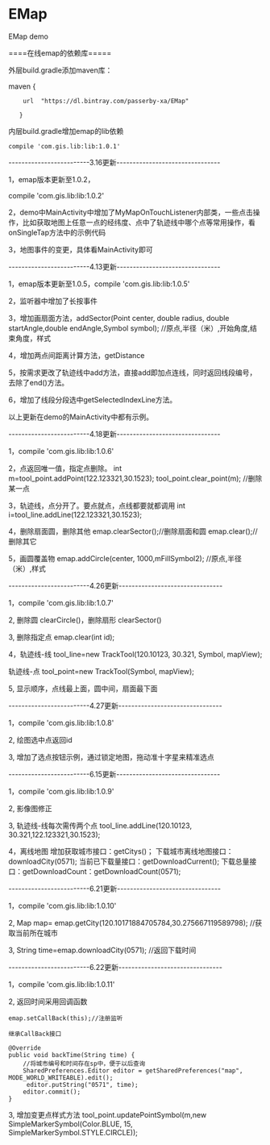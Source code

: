 # EMap
EMap demo

====在线emap的依赖库=====

外层build.gradle添加maven库：


 
 maven {
 
 		url  "https://dl.bintray.com/passerby-xa/EMap"
		
       }
       

内层build.gradle增加emap的lib依赖	  

	compile 'com.gis.lib:lib:1.0.1'   
	
	
-------------------------3.16更新--------------------------------

1，emap版本更新至1.0.2，

compile 'com.gis.lib:lib:1.0.2'

2，demo中MainActivity中增加了MyMapOnTouchListener内部类，一些点击操作，比如获取地图上任意一点的经纬度、点中了轨迹线中哪个点等常用操作，看onSingleTap方法中的示例代码

3，地图事件的变更，具体看MainActivity即可

-------------------------4.13更新--------------------------------

1，emap版本更新至1.0.5，compile 'com.gis.lib:lib:1.0.5'

2，监听器中增加了长按事件

3，增加画扇面方法，addSector(Point center, double radius, double startAngle,double endAngle,Symbol symbol); //原点,半径（米）,开始角度,结束角度，样式

4，增加两点间距离计算方法，getDistance

5，按需求更改了轨迹线中add方法，直接add即加点连线，同时返回线段编号，去除了end()方法。

6，增加了线段分段选中getSelectedIndexLine方法。

以上更新在demo的MainActivity中都有示例。

-------------------------4.18更新--------------------------------

1，compile 'com.gis.lib:lib:1.0.6'

2，点返回唯一值，指定点删除。
int m=tool_point.addPoint(122.123321,30.1523); 
tool_point.clear_point(m); //删除某一点

3，轨迹线，点分开了。要点就点，点线都要就都调用
int i=tool_line.addLine(122.123321,30.1523);

4，删除扇面圆，删除其他
emap.clearSector();//删除扇面和圆
emap.clear();//删除其它

5，画圆覆盖物
emap.addCircle(center, 1000,mFillSymbol2); //原点,半径（米）,样式

-------------------------4.26更新--------------------------------

1，compile 'com.gis.lib:lib:1.0.7'

2, 删除圆 clearCircle()，删除扇形 clearSector()  

3, 删除指定点 emap.clear(int id);

4，轨迹线-线
tool_line=new TrackTool(120.10123, 30.321, Symbol, mapView);   
 
轨迹线-点
tool_point=new TrackTool(Symbol,  mapView);

5, 显示顺序，点线最上面，圆中间，扇面最下面

-------------------------4.27更新--------------------------------

1，compile 'com.gis.lib:lib:1.0.8'

2, 绘图选中点返回id  

3, 增加了选点按钮示例，通过锁定地图，拖动准十字星来精准选点

-------------------------6.15更新--------------------------------

1，compile 'com.gis.lib:lib:1.0.9'

2, 影像图修正  

3, 轨迹线-线每次需传两个点
tool_line.addLine(120.10123, 30.321,122.123321,30.1523);

4，离线地图
	增加获取城市接口：getCitys()；
	下载城市离线地图接口：downloadCity(0571);
	当前已下载量接口：getDownloadCurrent();
    下载总量接口：getDownloadCount：getDownloadCount(0571);
	
-------------------------6.21更新--------------------------------

1，compile 'com.gis.lib:lib:1.0.10'

2, Map map= emap.getCity(120.10171884705784,30.275667119589798); //获取当前所在城市

3, String time=emap.downloadCity(0571); //返回下载时间

-------------------------6.22更新--------------------------------

1，compile 'com.gis.lib:lib:1.0.11'

2, 返回时间采用回调函数
  
    emap.setCallBack(this);//注册监听

	继承CallBack接口
	
	@Override
    public void backTime(String time) {
        //将城市编号和时间存在sp中，便于以后查询
        SharedPreferences.Editor editor = getSharedPreferences("map", MODE_WORLD_WRITEABLE).edit();
         editor.putString("0571", time);
        editor.commit();
    }

3, 增加变更点样式方法
    tool_point.updatePointSymbol(m,new SimpleMarkerSymbol(Color.BLUE, 15, SimpleMarkerSymbol.STYLE.CIRCLE));
